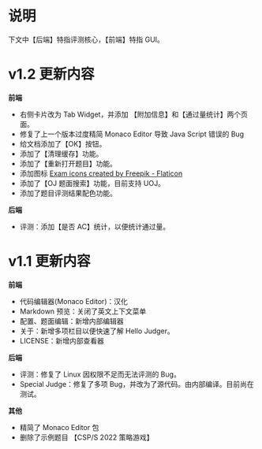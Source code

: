 # 说明

下文中【后端】特指评测核心，【前端】特指 GUI。

# v1.2 更新内容

**前端**

- 右侧卡片改为 Tab Widget，并添加 【附加信息】和【通过量统计】两个页面。
- 修复了上一个版本过度精简 Monaco Editor 导致 Java Script 错误的 Bug
- 给文档添加了【OK】按钮。
- 添加了【清理缓存】功能。
- 添加了【重新打开题目】功能。
- 添加图标 <a href="https://www.flaticon.com/free-icons/exam" title="exam icons">Exam icons created by Freepik - Flaticon</a>
- 添加了【OJ 题面搜索】功能，目前支持 UOJ。
- 添加了题目评测结果配色功能。

**后端**

- 评测：添加【是否 AC】统计，以便统计通过量。

# v1.1 更新内容

**前端**

- 代码编辑器(Monaco Editor)：汉化
- Markdown 预览：关闭了英文上下文菜单
- 配置、题面编辑：新增内部编辑器
- 关于：新增多项栏目以便快速了解 Hello Judger。
- LICENSE：新增内部查看器

**后端**

- 评测：修复了 Linux 因权限不足而无法评测的 Bug。
- Special Judge：修复了多项 Bug，并改为了源代码。由内部编译。目前尚在测试。

**其他**

- 精简了 Monaco Editor 包
- 删除了示例题目 【CSP/S 2022 策略游戏】

